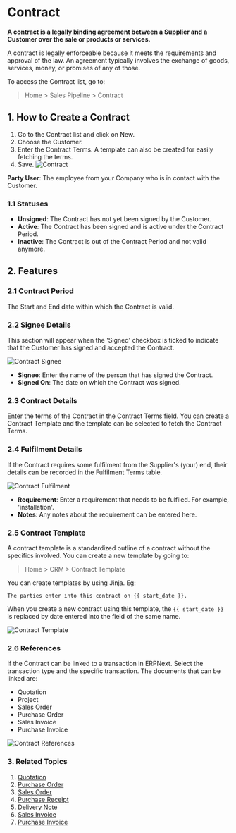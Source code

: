 <!-- add-breadcrumbs -->
# Contract

**A contract is a legally binding agreement between a Supplier and a Customer over the sale or products or services.**

A contract is legally enforceable because it meets the requirements and approval of the law. An agreement typically involves the exchange of goods, services, money, or promises of any of those. 

To access the Contract list, go to:
> Home > Sales Pipeline > Contract


## 1. How to Create a Contract
1. Go to the Contract list and click on New.
1. Choose the Customer.
1. Enter the Contract Terms. A template can also be created for easily fetching the terms.
1. Save.
    ![Contract](/docs/assets/img/crm/contract.png)

**Party User**: The employee from your Company who is in contact with the Customer.

### 1.1 Statuses

* **Unsigned**: The Contract has not yet been signed by the Customer.
* **Active**: The Contract has been signed and is active under the Contract Period.
* **Inactive**: The Contract is out of the Contract Period and not valid anymore.

## 2. Features
### 2.1 Contract Period
The Start and End date within which the Contract is valid.

### 2.2 Signee Details
This section will appear when the 'Signed' checkbox is ticked to indicate that the Customer has signed and accepted the Contract. 

![Contract Signee](/docs/assets/img/crm/contract-signee.png)

* **Signee**: Enter the name of the person that has signed the Contract.
* **Signed On**: The date on which the Contract was signed.

### 2.3 Contract Details
Enter the terms of the Contract in the Contract Terms field. You can create a Contract Template and the template can be selected to fetch the Contract Terms. 

### 2.4 Fulfilment Details
If the Contract requires some fulfilment from the Supplier's (your) end, their details can be recorded in the Fulfilment Terms table.

![Contract Fulfilment](/docs/assets/img/crm/contract-fulfilment.png)

* **Requirement**: Enter a requirement that needs to be fulfiled. For example, 'installation'.
* **Notes**: Any notes about the requirement can be entered here.

### 2.5 Contract Template
A contract template is a standardized outline of a contract without the specifics involved. You can create a new template by going to:

> Home > CRM > Contract Template

You can create templates by using Jinja. Eg:

```
The parties enter into this contract on {{ start_date }}.
```

When you create a new contract using this template, the `{{ start_date }}` is replaced by date entered into the field of the same name. 

![Contract Template](/docs/assets/img/crm/contract-template-jinja.gif)

### 2.6 References
If the Contract can be linked to a transaction in ERPNext. Select the transaction type and the specific transaction. The documents that can be linked are:

* Quotation
* Project
* Sales Order
* Purchase Order
* Sales Invoice
* Purchase Invoice

![Contract References](/docs/assets/img/crm/contract-reference.png)

### 3. Related Topics
1. [Quotation](/docs/user/manual/en/selling/quotation)
1. [Purchase Order](/docs/user/manual/en/buying/purchase-order)
1. [Sales Order](/docs/user/manual/en/selling/sales-order)
1. [Purchase Receipt](/docs/user/manual/en/stock/purchase-receipt)
1. [Delivery Note](/docs/user/manual/en/stock/delivery-note)
1. [Sales Invoice](/docs/user/manual/en/accounts/sales-invoice)
1. [Purchase Invoice](/docs/user/manual/en/accounts/purchase-invoice)
